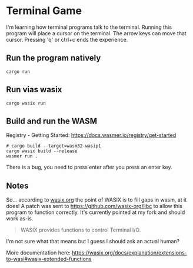 # Terminal Game

I'm learning how terminal programs talk to the terminal.  Running this program will place a cursor on the terminal.  The arrow keys can move that cursor.  Pressing 'q' or ctrl+c ends the experience.

## Run the program natively

```
cargo run
```


## Run vias wasix

```
cargo wasix run
```

## Build and run the WASM

Registry - Getting Started: https://docs.wasmer.io/registry/get-started

```
# cargo build --target=wasm32-wasip1
cargo wasix build --release
wasmer run .
```

There is a bug, you need to press enter after you press an enter key.

## Notes

So... according to [wasix.org](https://wasix.org/) the point of WASIX is to fill gaps in wasm, at it does!  A patch was sent to https://github.com/wasix-org/libc to allow this program to function correctly.  It's currently pointed at my fork and should work as-is.

> WASIX provides functions to control Terminal I/O.

I'm not sure what that means but I guess I should ask an actual human?

More documentation here: https://wasix.org/docs/explanation/extensions-to-wasi#wasix-extended-functions

